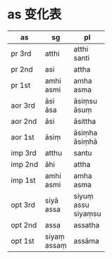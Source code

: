 # as 变化表

|as|sg|pl|
| -- | -- | -- |
|pr 3rd|atthi|atthi<br>santi|
|pr 2nd|asi|attha|
|pr 1st|amhi<br>asmi|amha<br>asma|
|aor 3rd|āsi<br>āsa|āsiṃsu<br>āsuṃ|
|aor 2nd|āsi|āsittha|
|aor 1st|āsiṃ|āsiṃha<br>āsiṃhā|
|imp 3rd|atthu|santu|
|imp 2nd|āhi|attha|
|imp 1st|amhi<br>asmi|amha<br>asma|
|opt 3rd|siyā<br>assa|siyuṃ<br>assu<br>siyaṃsu|
|opt 2nd|assa|assatha|
|opt 1st|siyaṃ<br>assaṃ|assāma|